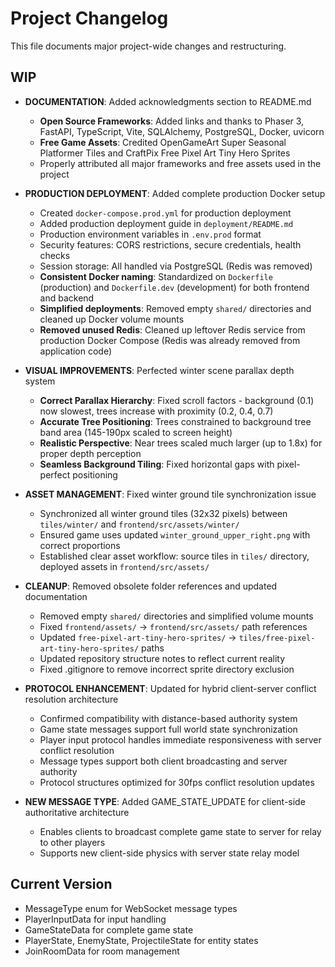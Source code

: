 # Project Changelog

This file documents major project-wide changes and restructuring.

## WIP

- **DOCUMENTATION**: Added acknowledgments section to README.md

  - **Open Source Frameworks**: Added links and thanks to Phaser 3, FastAPI, TypeScript, Vite, SQLAlchemy, PostgreSQL, Docker, uvicorn
  - **Free Game Assets**: Credited OpenGameArt Super Seasonal Platformer Tiles and CraftPix Free Pixel Art Tiny Hero Sprites
  - Properly attributed all major frameworks and free assets used in the project

- **PRODUCTION DEPLOYMENT**: Added complete production Docker setup

  - Created `docker-compose.prod.yml` for production deployment
  - Added production deployment guide in `deployment/README.md`
  - Production environment variables in `.env.prod` format
  - Security features: CORS restrictions, secure credentials, health checks
  - Session storage: All handled via PostgreSQL (Redis was removed)
  - **Consistent Docker naming**: Standardized on `Dockerfile` (production) and `Dockerfile.dev` (development) for both frontend and backend
  - **Simplified deployments**: Removed empty `shared/` directories and cleaned up Docker volume mounts
  - **Removed unused Redis**: Cleaned up leftover Redis service from production Docker Compose (Redis was already removed from application code)

- **VISUAL IMPROVEMENTS**: Perfected winter scene parallax depth system

  - **Correct Parallax Hierarchy**: Fixed scroll factors - background (0.1) now slowest, trees increase with proximity (0.2, 0.4, 0.7)
  - **Accurate Tree Positioning**: Trees constrained to background tree band area (145-190px scaled to screen height)
  - **Realistic Perspective**: Near trees scaled much larger (up to 1.8x) for proper depth perception
  - **Seamless Background Tiling**: Fixed horizontal gaps with pixel-perfect positioning

- **ASSET MANAGEMENT**: Fixed winter ground tile synchronization issue

  - Synchronized all winter ground tiles (32x32 pixels) between `tiles/winter/` and `frontend/src/assets/winter/`
  - Ensured game uses updated `winter_ground_upper_right.png` with correct proportions
  - Established clear asset workflow: source tiles in `tiles/` directory, deployed assets in `frontend/src/assets/`

- **CLEANUP**: Removed obsolete folder references and updated documentation

  - Removed empty `shared/` directories and simplified volume mounts
  - Fixed `frontend/assets/` → `frontend/src/assets/` path references
  - Updated `free-pixel-art-tiny-hero-sprites/` → `tiles/free-pixel-art-tiny-hero-sprites/` paths
  - Updated repository structure notes to reflect current reality
  - Fixed .gitignore to remove incorrect sprite directory exclusion

- **PROTOCOL ENHANCEMENT**: Updated for hybrid client-server conflict resolution architecture

  - Confirmed compatibility with distance-based authority system
  - Game state messages support full world state synchronization
  - Player input protocol handles immediate responsiveness with server conflict resolution
  - Message types support both client broadcasting and server authority
  - Protocol structures optimized for 30fps conflict resolution updates

- **NEW MESSAGE TYPE**: Added GAME_STATE_UPDATE for client-side authoritative architecture
  - Enables clients to broadcast complete game state to server for relay to other players
  - Supports new client-side physics with server state relay model

## Current Version

- MessageType enum for WebSocket message types
- PlayerInputData for input handling
- GameStateData for complete game state
- PlayerState, EnemyState, ProjectileState for entity states
- JoinRoomData for room management
